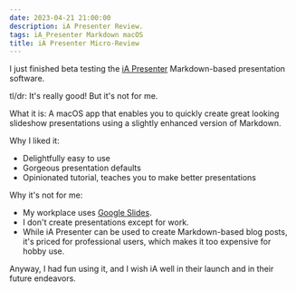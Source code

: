 ```yaml
---
date: 2023-04-21 21:00:00
description: iA Presenter Review.
tags: iA_Presenter Markdown macOS
title: iA Presenter Micro-Review
---
```


I just finished beta testing the [iA Presenter](https://ia.net/presenter) Markdown-based presentation software.

tl/dr: It's really good! But it's not for me.

What it is: A macOS app that enables you to quickly create
great looking slideshow presentations using a slightly
enhanced version of Markdown.

Why I liked it:

+ Delightfully easy to use
+ Gorgeous presentation defaults
+ Opinionated tutorial, teaches you to make better presentations

Why it's not for me:

+ My workplace uses [Google Slides](https://www.google.com/slides/about/).
+ I don't create presentations except for work.
+ While iA Presenter can be used to create Markdown-based blog posts,
  it's priced for professional users, which makes it too
  expensive for hobby use.

Anyway, I had fun using it, and I wish iA well in
their launch and in their future endeavors.
